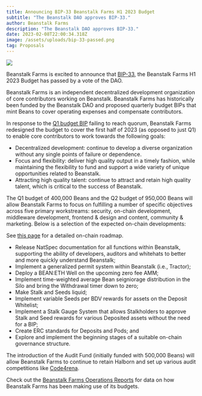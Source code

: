 ```yaml
---
title: Announcing BIP-33 Beanstalk Farms H1 2023 Budget
subtitle: "The Beanstalk DAO approves BIP-33."
author: Beanstalk Farms
description: "The Beanstalk DAO approves BIP-33."
date: 2023-02-08T22:00:34.318Z
image: /assets/uploads/bip-33-passed.png
tag: Proposals
---
```

![](/assets/uploads/bip-33-passed.png)

Beanstalk Farms is excited to announce that [BIP-33](https://snapshot.org/#/beanstalkdao.eth/proposal/0x46af2f9d85ad2b9d298ff75737fb35d4f4a617e500647cb73e2bbabd82e6d725), the Beanstalk Farms H1 2023 Budget has passed by a vote of the DAO. 

Beanstalk Farms is an independent decentralized development organization of core contributors working on Beanstalk. Beanstalk Farms has historically been funded by the Beanstalk DAO and proposed quarterly budget BIPs that mint Beans to cover operating expenses and compensate contributors.

In response to the [Q1 budget BIP](https://snapshot.org/#/beanstalkdao.eth/proposal/0x184c458cf3f69f4cb62bf92e9f31f873aa852aea3f9d60116e9c6dd9afa4d8ff) failing to reach quorum, Beanstalk Farms redesigned the budget to cover the first half of 2023 (as opposed to just Q1) to enable core contributors to work towards the following goals:
* Decentralized development: continue to develop a diverse organization without any single points of failure or dependence.
* Focus and flexibility: deliver high quality output in a timely fashion, while maintaining the flexibility to fund and support a wide variety of unique opportunities related to Beanstalk.
* Attracting high quality talent: continue to attract and retain high quality talent, which is critical to the success of Beanstalk.

The Q1 budget of 400,000 Beans and the Q2 budget of 950,000 Beans will allow Beanstalk Farms to focus on fulfilling a number of specific objectives across five primary workstreams: security, on-chain development, middleware development, frontend & design and content, community & marketing. Below is a selection of the expected on-chain developments:

See [this page](https://community.bean.money/roadmap) for a detailed on-chain roadmap.
* Release NatSpec documentation for all functions within Beanstalk, supporting the ability of developers, auditors and whitehats to better and more quickly understand Beanstalk;
* Implement a generalized permit system within Beanstalk (i.e., Tractor);
* Deploy a BEAN:ETH Well on the upcoming zero fee AMM;
* Implement time-weighted average Bean seigniorage distribution in the Silo and bring the Withdrawal timer down to zero;
* Make Stalk and Seeds liquid;
* Implement variable Seeds per BDV rewards for assets on the Deposit Whitelist;
* Implement a Stalk Gauge System that allows Stalkholders to approve Stalk and Seed rewards for various Deposited assets without the need for a BIP;
* Create ERC standards for Deposits and Pods; and
* Explore and implement the beginning stages of a suitable on-chain governance structure.

The introduction of the Audit Fund (initially funded with 500,000 Beans) will allow Beanstalk Farms to continue to retain Halborn and set up various audit competitions like [Code4rena](https://code4rena.com/). 

Check out the [Beanstalk Farms Operations Reports](https://github.com/BeanstalkFarms/Beanstalk-Farms-Operations/tree/main/beanstalk-farms) for data on how Beanstalk Farms has been making use of its budgets.
